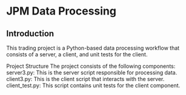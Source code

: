# JPM Data Processing
## Introduction
This trading project is a Python-based data processing workflow that consists of a server, a client, and unit tests for the client. 

Project Structure
The project consists of the following components:
server3.py: This is the server script responsible for processing data.
client3.py: This is the client script that interacts with the server.
client_test.py: This script contains unit tests for the client component.
